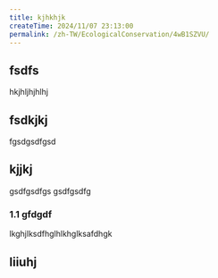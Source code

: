 ```yaml
---
title: kjhkhjk
createTime: 2024/11/07 23:13:00
permalink: /zh-TW/EcologicalConservation/4wB1SZVU/
---
```



## fsdfs
hkjhljhjhlhj
## fsdkjkj

fgsdgsdfgsd

## kjjkj

gsdfgsdfgs
gsdfgsdfg

### 1.1 gfdgdf


lkghjlksdfhglhlkhglksafdhgk

## liiuhj

